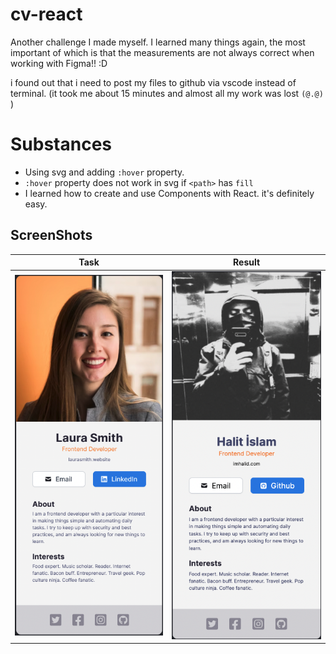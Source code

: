# cv-react

Another challenge I made myself. I learned many things again, the most important of which is that the measurements are not always correct when working with Figma!! :D

i found out that i need to post my files to github via vscode instead of terminal.
(it took me about 15 minutes and almost all my work was lost `(@.@)` )

# Substances

- Using svg and adding `:hover` property. 
- `:hover` property does not work in svg if `<path>` has `fill`
- I learned how to create and use Components with React. it's definitely easy.

## ScreenShots

<table class="tg">
<thead>
  <tr>
    <th class="tg-0lax">Task</th>
    <th class="tg-0lax">Result</th>
  </tr>
</thead>
<tbody>
  <tr>
    <td class="tg-0lax"><img src="https://github.com/imhalid/cv-react/blob/master/cv-react/src/images/1.png?raw=true" alt="My Work"></td>
    <td class="tg-0lax"><img src="https://github.com/imhalid/cv-react/blob/master/cv-react/src/images/2.png?raw=true" alt="My Work"></td>
  </tr>
</tbody>
</table>
